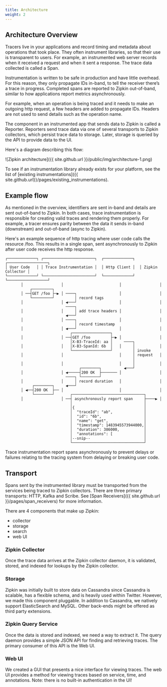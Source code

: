 ```yaml
---
title: Architecture
weight: 2
---
```


Architecture Overview
----------------------

Tracers live in your applications and record timing and metadata about
operations that took place. They often instrument libraries, so that their use
is transparent to users. For example, an instrumented web server records when it
received a request and when it sent a response. The trace data collected is
called a Span.

Instrumentation is written to be safe in production and have little overhead.
For this reason, they only propagate IDs in-band, to tell the receiver there’s
a trace in progress. Completed spans are reported to Zipkin out-of-band,
similar to how applications report metrics asynchronously.

For example, when an operation is being traced and it needs to make an outgoing
http request, a few headers are added to propagate IDs. Headers are not used to
send details such as the operation name.

The component in an instrumented app that sends data to Zipkin is called a
Reporter. Reporters send trace data via one of several transports to Zipkin
collectors, which persist trace data to storage. Later, storage is queried by
the API to provide data to the UI.

Here's a diagram describing this flow:

![Zipkin architecture]({{ site.github.url }}/public/img/architecture-1.png)

To see if an instrumentation library already exists for your platform, see the
list of [existing instrumentations]({{ site.github.url}}/pages/existing_instrumentations).

Example flow
-----------------------

As mentioned in the overview, identifiers are sent in-band and details are sent
out-of-band to Zipkin. In both cases, trace instrumentation is responsible for
creating valid traces and rendering them properly. For example, a tracer ensures
parity between the data it sends in-band (downstream) and out-of-band (async to
Zipkin).

Here's an example sequence of http tracing where user code calls the resource
/foo. This results in a single span, sent asynchronously to Zipkin after user
code receives the http response.

```
┌─────────────┐ ┌───────────────────────┐  ┌─────────────┐  ┌──────────────────┐
│ User Code   │ │ Trace Instrumentation │  │ Http Client │  │ Zipkin Collector │
└─────────────┘ └───────────────────────┘  └─────────────┘  └──────────────────┘
       │                 │                         │                 │
           ┌─────────┐
       │ ──┤GET /foo ├─▶ │ ────┐                   │                 │
           └─────────┘         │ record tags
       │                 │ ◀───┘                   │                 │
                           ────┐
       │                 │     │ add trace headers │                 │
                           ◀───┘
       │                 │ ────┐                   │                 │
                               │ record timestamp
       │                 │ ◀───┘                   │                 │
                             ┌─────────────────┐
       │                 │ ──┤GET /foo         ├─▶ │                 │
                             │X-B3-TraceId: aa │     ────┐
       │                 │   │X-B3-SpanId: 6b  │   │     │           │
                             └─────────────────┘         │ invoke
       │                 │                         │     │ request   │
                                                         │
       │                 │                         │     │           │
                                 ┌────────┐          ◀───┘
       │                 │ ◀─────┤200 OK  ├─────── │                 │
                           ────┐ └────────┘
       │                 │     │ record duration   │                 │
            ┌────────┐     ◀───┘
       │ ◀──┤200 OK  ├── │                         │                 │
            └────────┘       ┌────────────────────────────────┐
       │                 │ ──┤ asynchronously report span     ├────▶ │
                             │                                │
                             │{                               │
                             │  "traceId": "ab",              │
                             │  "id": "6b",                   │
                             │  "name": "get",                │
                             │  "timestamp": 1483945573944000,│
                             │  "duration": 386000,           │
                             │  "annotations": [              │
                             │--snip--                        │
                             └────────────────────────────────┘
```

Trace instrumentation report spans asynchronously to prevent delays or failures
relating to the tracing system from delaying or breaking user code.

Transport
---------

Spans sent by the instrumented library must be transported from the services
being traced to Zipkin collectors. There are three primary transports: HTTP,
Kafka and Scribe.
See [Span Receivers]({{ site.github.url }}/pages/span_receivers) for more
information.

There are 4 components that make up Zipkin:

* collector
* storage
* search
* web UI

### Zipkin Collector

Once the trace data arrives at the Zipkin collector daemon, it is validated,
stored, and indexed for lookups by the Zipkin collector.

### Storage

Zipkin was initially built to store data on Cassandra since Cassandra is
scalable, has a flexible schema, and is heavily used within Twitter. However, we
made this component pluggable. In addition to Cassandra, we natively support
ElasticSearch and MySQL. Other back-ends might be offered as third party
extensions.

### Zipkin Query Service

Once the data is stored and indexed, we need a way to extract it. The query
daemon provides a simple JSON API for finding and retrieving traces. The primary
consumer of this API is the Web UI.

### Web UI

We created a GUI that presents a nice interface for viewing traces. The web UI
provides a method for viewing traces based on service, time, and annotations.
Note: there is no built-in authentication in the UI!
